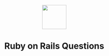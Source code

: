 <div align="center">
  <img height=80, src="https://upload.wikimedia.org/wikipedia/commons/thumb/6/62/Ruby_On_Rails_Logo.svg/440px-Ruby_On_Rails_Logo.svg.png">

  
  <h1>Ruby on Rails Questions</h1>
  
 </div>
